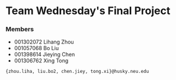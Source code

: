 # Team Wednesday's Final Project

### Members
* 001302072 Lihang Zhou
* 001057068 Bo Liu
* 001398614 Jieying Chen
* 001306762 Xing Tong
```
{zhou.liha, liu.bo2, chen.jiey, tong.xi}@husky.neu.edu
```